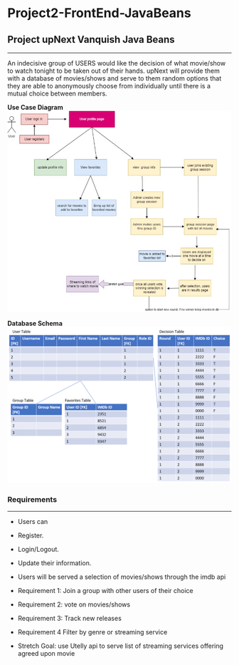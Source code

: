 # Project2-FrontEnd-JavaBeans

## Project upNext Vanquish Java Beans

---

An indecisive group of USERS would like the decision of what movie/show to watch tonight to be taken out of their hands. upNext will provide them with a database of movies/shows and serve to them random options that they are able to anonymously choose from individually until there is a mutual choice between members.

**Use Case Diagram**
![](./imgs/project2-user-flow.jpg)

**Database Schema**
![](./imgs/Schema.png)

### Requirements

---

- Users can

- Register.

- Login/Logout.

- Update their information.

- Users will be served a selection of movies/shows through the imdb api

- Requirement 1: Join a group with other users of their choice

- Requirement 2: vote on movies/shows

- Requirement 3: Track new releases

- Requirement 4 Filter by genre or streaming service

- Stretch Goal: use Utelly api to serve list of streaming services offering agreed upon movie
